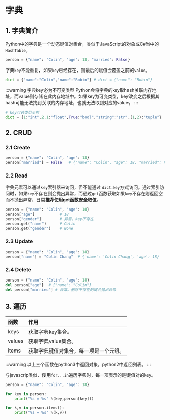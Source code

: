 # 字典

## 1. 字典简介
Python中的字典是一个动态键值对集合，类似于JavaScript的对象或C#当中的`HashTable`。

```py
person = {"name": "Colin", "age": 18, "married": False}
```

字典`key`不能重复，如果`key`已经存在，则最后的赋值会覆盖之前的`value`。
```py
dict = {"name":"Colin","name":"Robin"} # dict = {"name": "Robin"}
```

:::warning 字典key必为不可变类型
Python会将字典的key取hash关联内存地址，而value则存储在此内存地址中。如果key为可变类型，key改变之后根据其hash可能无法找到关联的内存地址，也就无法取到对应的value。
:::
```py
# key可选类型示例
dict = {1:"int",2.1:"float",True:"bool","string":"str",(1,2):"tuple"} 
```

## 2. CRUD
### 2.1 Create
```py
person = {"name": "Colin", "age": 18}
person["married"] = False   # {"name": "Colin", "age": 18, "married": False}
```
### 2.2 Read
字典元素可以通过`key`索引器来访问，但不能通过 `dict.key`方式访问。通过索引访问时，如果`key`不存在则会抛出异常，而通过`get`函数获取如果`key`不存在则返回空而不抛出异常，日常**推荐使用get函数安全取值**。

```py
person = {"name": "Colin", "age": 18}
person["age"]           # 18
person["gender"]        # 异常，key不存在
person.get("name")      # Colin
person.get("gender")    # None
```

### 2.3 Update
```py
person = {"name": "Colin", "age": 18}
person["name"] = "Colin Chang"  # {'name': 'Colin Chang', 'age': 18}
```

### 2.4 Delete
```py
person = {"name": "Colin", "age": 18}
del person["age"]  # {"name": "Colin"}
del person["married"] # 异常。删除不存在的键会抛出异常
```

## 3. 遍历
函数|作用
:-|:-
keys|获取字典key集合。
values|获取字典value集合。
items|获取字典键值对集合，每一项是一个元组。

:::warning
以上三个函数在python3中返回对象，python2中返回列表。
:::

与javascrip类似，使用`for...in`遍历字典时，每一项表示的是键值对的key。

```py
person = {"name": "Colin", "age": 18}

for key in person:
    print("%s = %s" %(key,person[key]))

for k,v in person.items():
    print("%s = %s" %(k,v))
```